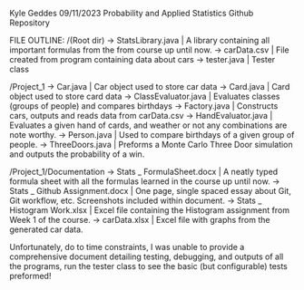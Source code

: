 Kyle Geddes
09/11/2023
Probability and Applied Statistics Github Repository

FILE OUTLINE:
/(Root dir)
-> StatsLibrary.java | A library containing all important formulas from the from course up until now.
-> carData.csv | File created from program containing data about cars
-> tester.java | Tester class

/Project_1
-> Car.java | Car object used to store car data
-> Card.java | Card object used to store card data
-> ClassEvaluator.java | Evaluates classes (groups of people) and compares birthdays
-> Factory.java | Constructs cars, outputs and reads data from carData.csv
-> HandEvaluator.java | Evaluates a given hand of cards, and weather or not any combinations are note worthy.
-> Person.java | Used to compare birthdays of a given group of people.
-> ThreeDoors.java | Preforms a Monte Carlo Three Door simulation and outputs the probability of a win.

/Project_1/Documentation
-> Stats _ FormulaSheet.docx | A neatly typed formula sheet with all the formulas learned in the course up until now.
-> Stats _ Github Assignment.docx | One page, single spaced essay about Git, Git workflow, etc. Screenshots included within document.
-> Stats _ Histogram Work.xlsx | Excel file containing the Histogram assignment from Week 1 of the course.
-> carData.xlsx | Excel file with graphs from the generated car data.

Unfortunately, do to time constraints, I was unable to provide a comprehensive document detailing testing, debugging, and outputs of all the programs, run the tester class to see the basic (but configurable) tests preformed!